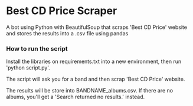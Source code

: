 # Best CD Price Scraper
A bot using Python with BeautifulSoup that scraps 'Best CD Price' website and stores the results into a .csv file using pandas

### How to run the script
Install the libraries on requirements.txt into a new environment, then run 'python script.py'.

The script will ask you for a band and then scrap 'Best CD Price' website.

The results will be store into BANDNAME_albums.csv. If there are no albums, you'll get a 'Search returned no results.' instead.